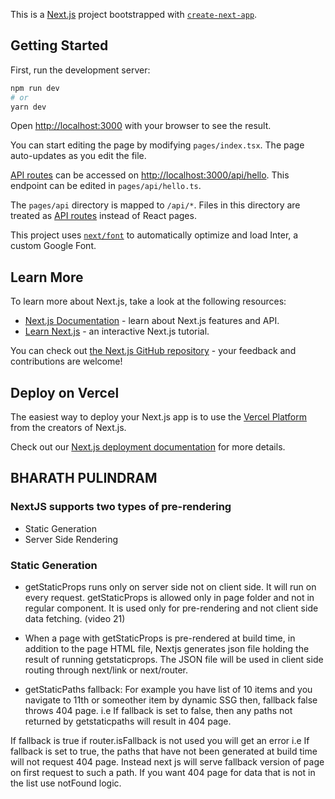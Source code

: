 This is a [Next.js](https://nextjs.org/) project bootstrapped with [`create-next-app`](https://github.com/vercel/next.js/tree/canary/packages/create-next-app).

## Getting Started

First, run the development server:

```bash
npm run dev
# or
yarn dev
```

Open [http://localhost:3000](http://localhost:3000) with your browser to see the result.

You can start editing the page by modifying `pages/index.tsx`. The page auto-updates as you edit the file.

[API routes](https://nextjs.org/docs/api-routes/introduction) can be accessed on [http://localhost:3000/api/hello](http://localhost:3000/api/hello). This endpoint can be edited in `pages/api/hello.ts`.

The `pages/api` directory is mapped to `/api/*`. Files in this directory are treated as [API routes](https://nextjs.org/docs/api-routes/introduction) instead of React pages.

This project uses [`next/font`](https://nextjs.org/docs/basic-features/font-optimization) to automatically optimize and load Inter, a custom Google Font.

## Learn More

To learn more about Next.js, take a look at the following resources:

- [Next.js Documentation](https://nextjs.org/docs) - learn about Next.js features and API.
- [Learn Next.js](https://nextjs.org/learn) - an interactive Next.js tutorial.

You can check out [the Next.js GitHub repository](https://github.com/vercel/next.js/) - your feedback and contributions are welcome!

## Deploy on Vercel

The easiest way to deploy your Next.js app is to use the [Vercel Platform](https://vercel.com/new?utm_medium=default-template&filter=next.js&utm_source=create-next-app&utm_campaign=create-next-app-readme) from the creators of Next.js.

Check out our [Next.js deployment documentation](https://nextjs.org/docs/deployment) for more details.

## BHARATH PULINDRAM

### NextJS supports two types of pre-rendering

- Static Generation
- Server Side Rendering

### Static Generation

- getStaticProps runs only on server side not on client side. It will run on every request.
  getStaticProps is allowed only in page folder and not in regular component. It is used only for pre-rendering and not client side data fetching.
  (video 21)
- When a page with getStaticProps is pre-rendered at build time, in addition to the page HTML file, Nextjs generates json file holding the result of running getstaticprops. The JSON file will be used in client side routing through next/link or next/router.

- getStaticPaths fallback:
  For example you have list of 10 items and you navigate to 11th or someother item by dynamic SSG then, fallback false throws 404 page.
  i.e If fallback is set to false, then any paths not returned by getstaticpaths will result in 404 page.

If fallback is true
if router.isFallback is not used you will get an error
i.e If fallback is set to true, the paths that have not been generated at build time will not request 404 page. Instead next js will serve fallback version of page on first request to such a path.
If you want 404 page for data that is not in the list use notFound logic.
